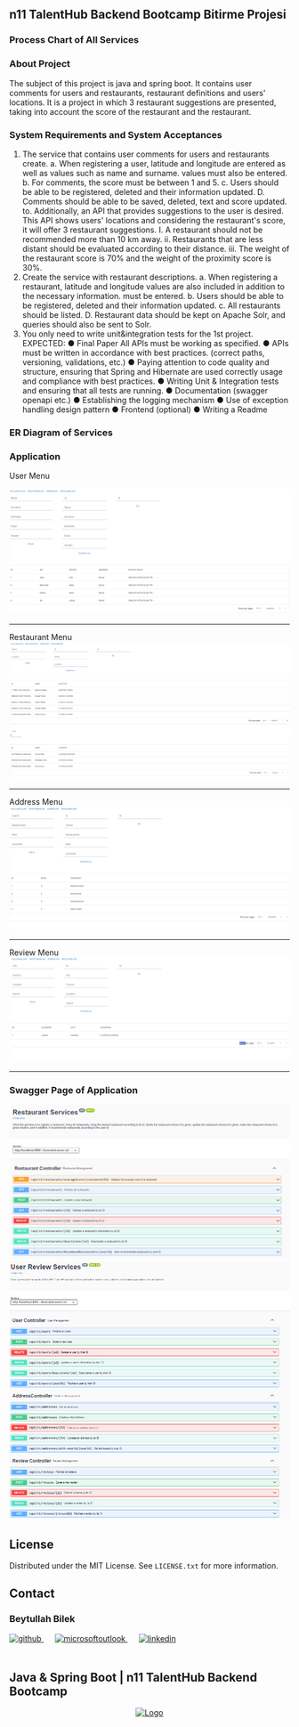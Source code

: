 <!-- ABOUT THE PROJECT -->

## n11 TalentHub Backend Bootcamp Bitirme Projesi

### Process Chart of All Services


### About Project

The subject of this project is java and spring boot. It contains user comments for users and restaurants, restaurant definitions and users' locations.
It is a project in which 3 restaurant suggestions are presented, taking into account the score of the restaurant and the restaurant.

### System Requirements and System Acceptances

1. The service that contains user comments for users and restaurants
   create.
   a. When registering a user, latitude and longitude are entered as well as values such as name and surname.
   values must also be entered.
   b. For comments, the score must be between 1 and 5.
   c. Users should be able to be registered, deleted and their information updated.
   D. Comments should be able to be saved, deleted, text and score updated.
   to. Additionally, an API that provides suggestions to the user is desired. This API shows users' locations
   and considering the restaurant's score, it will offer 3 restaurant suggestions.
   I. A restaurant should not be recommended more than 10 km away.
   ii. Restaurants that are less distant should be evaluated according to their distance.
   iii. The weight of the restaurant score is 70% and the weight of the proximity score is 30%.
2. Create the service with restaurant descriptions.
   a. When registering a restaurant, latitude and longitude values are also included in addition to the necessary information.
   must be entered.
   b. Users should be able to be registered, deleted and their information updated.
   c. All restaurants should be listed.
   D. Restaurant data should be kept on Apache Solr, and queries should also be sent to Solr.
3. You only need to write unit&integration tests for the 1st project.
   EXPECTED:
   ● Final Paper  All APIs must be working as specified.
   ● APIs must be written in accordance with best practices. (correct paths,
   versioning, validations, etc.)
   ● Paying attention to code quality and structure, ensuring that Spring and Hibernate are used correctly
   usage and compliance with best practices.
   ● Writing Unit & Integration tests and ensuring that all tests are running.
   ● Documentation (swagger openapi etc.)
   ● Establishing the logging mechanism
   ● Use of exception handling design pattern
   ● Frontend (optional)
   ● Writing a Readme

### ER Diagram of Services


###  Application

User Menu

<img src="images/page1.png" alt="uml-diagram"  />
<hr>
Restaurant Menu
<img src="images/page2.png" alt="uml-diagram"  />
<hr>
Address Menu
<img src="images/page3.png" alt="uml-diagram"  />
<hr>
Review Menu
<img src="images/page4.png" alt="uml-diagram"  />
<hr>


### Swagger Page of Application

<img src="images/restaurantServices.png" alt="uml-diagram"  />
<img src="images/userReview.png" alt="uml-diagram"  />

<!-- LICENSE -->
## License

Distributed under the MIT License. See `LICENSE.txt` for more information.

<!-- CONTACT -->

## Contact

### Beytullah Bilek

<a href="https://https://github.com/beytomer" target="_blank">
<img  src=https://img.shields.io/badge/github-%2324292e.svg?&style=for-the-badge&logo=github&logoColor=white alt=github style="margin-bottom: 20px;" />
</a>
<a href = "mailto:b.bilek_ktu@outlook.com?subject = Feedback&body = Message">
<img src=https://img.shields.io/badge/send-email-email?&style=for-the-badge&logo=microsoftoutlook&color=CD5C5C alt=microsoftoutlook style="margin-bottom: 20px; margin-left:20px" />
</a>
<a href="https://www.linkedin.com/in/beytullah-bilek/" target="_blank">
<img src=https://img.shields.io/badge/linkedin-%231E77B5.svg?&style=for-the-badge&logo=linkedin&logoColor=white alt=linkedin style="margin-bottom: 20px; margin-left:20px" />
</a>  

<br />

## Java & Spring Boot | n11 TalentHub Backend Bootcamp

<div align="center">
  <a href="https://www.n11.com/">
    <img src="images/N11_logo.svg" alt="Logo" width="220" height="200">
  </a>

</div>

